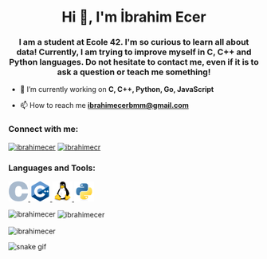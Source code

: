 <h1 align="center">Hi 👋, I'm İbrahim Ecer</h1>
<h3 align="center">I am a student at Ecole 42. I'm so curious to learn all about data! Currently, I am trying to improve myself in C, C++ and Python languages. Do not hesitate to contact me, even if it is to ask a question or teach me something!</h3>

- 🔭 I’m currently working on **C, C++, Python, Go, JavaScript**

- 📫 How to reach me **ibrahimecerbmm@gmail.com**

<h3 align="left">Connect with me:</h3>
<p align="left">
<a href="https://linkedin.com/in/ibrahimecer" target="blank"><img align="center" src="https://raw.githubusercontent.com/rahuldkjain/github-profile-readme-generator/master/src/images/icons/Social/linked-in-alt.svg" alt="ibrahimecer" height="30" width="40" /></a>
<a href="https://instagram.com/ibrahimecr" target="blank"><img align="center" src="https://raw.githubusercontent.com/rahuldkjain/github-profile-readme-generator/master/src/images/icons/Social/instagram.svg" alt="ibrahimecr" height="30" width="40" /></a>
</p>

<h3 align="left">Languages and Tools:</h3>
<p align="left"> <a href="https://www.cprogramming.com/" target="_blank" rel="noreferrer"> <img src="https://raw.githubusercontent.com/devicons/devicon/master/icons/c/c-original.svg" alt="c" width="40" height="40"/> </a> <a href="https://www.w3schools.com/cpp/" target="_blank" rel="noreferrer"> <img src="https://raw.githubusercontent.com/devicons/devicon/master/icons/cplusplus/cplusplus-original.svg" alt="cplusplus" width="40" height="40"/> </a> <a href="https://www.linux.org/" target="_blank" rel="noreferrer"> <img src="https://raw.githubusercontent.com/devicons/devicon/master/icons/linux/linux-original.svg" alt="linux" width="40" height="40"/> </a> <a href="https://www.python.org" target="_blank" rel="noreferrer"> <img src="https://raw.githubusercontent.com/devicons/devicon/master/icons/python/python-original.svg" alt="python" width="40" height="40"/> </a> </p>

<p><img align="left" src="https://github-readme-stats.vercel.app/api/top-langs?username=ibrahimecer&show_icons=true&locale=en&layout=compact" alt="ibrahimecer" /></p>

<p>&nbsp;<img align="center" src="https://github-readme-stats.vercel.app/api?username=ibrahimecer&show_icons=true&locale=en" alt="ibrahimecer" /></p>

<p><img align="center" src="https://github-readme-streak-stats.herokuapp.com/?user=ibrahimecer&" alt="ibrahimecer" /></p>


![snake gif](https://github.com/ibrahimecer/ibrahimecer/blob/output/github-contribution-grid-snake.gif)
